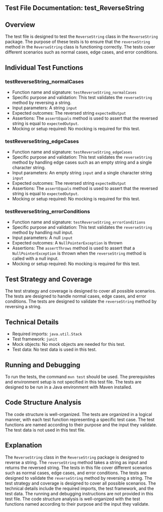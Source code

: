 ## Test File Documentation: test_ReverseString

## Overview
The test file is designed to test the `ReverseString` class in the `ReverseString` package. The purpose of these tests is to ensure that the `reverseString` method in the `ReverseString` class is functioning correctly. The tests cover different scenarios such as normal cases, edge cases, and error conditions.

## Individual Test Functions

### testReverseString_normalCases
- Function name and signature: `testReverseString_normalCases`
- Specific purpose and validation: This test validates the `reverseString` method by reversing a string.
- Input parameters: A string `input`
- Expected outcomes: The reversed string `expectedOutput`
- Assertions: The `assertEquals` method is used to assert that the reversed string is equal to `expectedOutput`.
- Mocking or setup required: No mocking is required for this test.

### testReverseString_edgeCases
- Function name and signature: `testReverseString_edgeCases`
- Specific purpose and validation: This test validates the `reverseString` method by handling edge cases such as an empty string and a single character string.
- Input parameters: An empty string `input` and a single character string `input`
- Expected outcomes: The reversed string `expectedOutput`
- Assertions: The `assertEquals` method is used to assert that the reversed string is equal to `expectedOutput`.
- Mocking or setup required: No mocking is required for this test.

### testReverseString_errorConditions
- Function name and signature: `testReverseString_errorConditions`
- Specific purpose and validation: This test validates the `reverseString` method by handling null input.
- Input parameters: A null `input`
- Expected outcomes: A `NullPointerException` is thrown
- Assertions: The `assertThrows` method is used to assert that a `NullPointerException` is thrown when the `reverseString` method is called with a null input.
- Mocking or setup required: No mocking is required for this test.

## Test Strategy and Coverage
The test strategy and coverage is designed to cover all possible scenarios. The tests are designed to handle normal cases, edge cases, and error conditions. The tests are designed to validate the `reverseString` method by reversing a string.

## Technical Details
- Required imports: `java.util.Stack`
- Test framework: `junit`
- Mock objects: No mock objects are needed for this test.
- Test data: No test data is used in this test.

## Running and Debugging
To run the tests, the command `mvn test` should be used. The prerequisites and environment setup is not specified in this test file. The tests are designed to be run in a Java environment with Maven installed.

## Code Structure Analysis
The code structure is well-organized. The tests are organized in a logical manner, with each test function representing a specific test case. The test functions are named according to their purpose and the input they validate. The test data is not used in this test file.

## Explanation
The `ReverseString` class in the `ReverseString` package is designed to reverse a string. The `reverseString` method takes a string as input and returns the reversed string. The tests in this file cover different scenarios such as normal cases, edge cases, and error conditions. The tests are designed to validate the `reverseString` method by reversing a string. The test strategy and coverage is designed to cover all possible scenarios. The technical details include the required imports, the test framework, and the test data. The running and debugging instructions are not provided in this test file. The code structure analysis is well-organized with the test functions named according to their purpose and the input they validate.

